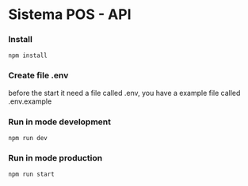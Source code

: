 # Sistema POS - API

### Install
```
npm install
```

### Create file .env
before the start it need a file called .env, you have a example file called .env.example

### Run in mode development
```
npm run dev
```

### Run in mode production
```
npm run start
```